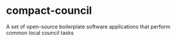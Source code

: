 # compact-council
A set of open-source boilerplate software applications that perform common local council tasks
